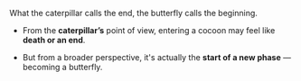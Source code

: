 What the caterpillar calls the end, the butterfly calls the beginning.

- From the **caterpillar’s** point of view, entering a cocoon may feel like **death or an end**.
    
- But from a broader perspective, it's actually the **start of a new phase** — becoming a butterfly.